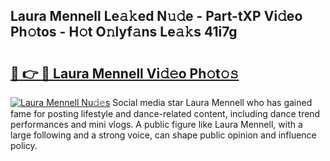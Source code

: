 ## Laura Mennell Le𝚊𝚔ed N𝚞𝚍e - Part-tXP Vi𝚍eo Ph𝚘tos - H𝚘t O𝚗lyf𝚊ns Le𝚊𝚔s 41i7g

# <h2><a href="http://hf169x.feru.top/?c=Laura+Mennell">🔗 👉 🔴 Laura Mennell Vi𝚍𝚎o Ph𝚘t𝚘𝚜</a></h2>

[![Laura Mennell Nu𝚍𝚎s](https://i.imgur.com/0TWrTi3.gif)](http://hf169x.feru.top/?c=Laura+Mennell)
Social media star Laura Mennell who has gained fame for posting lifestyle and dance-related content, including dance trend performances and mini vlogs. A public figure like Laura Mennell, with a large following and a strong voice, can shape public opinion and influence policy. 
